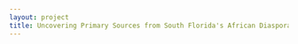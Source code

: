 ```yaml
--- 
layout: project 
title: Uncovering Primary Sources from South Florida's African Diaspora
---
```



